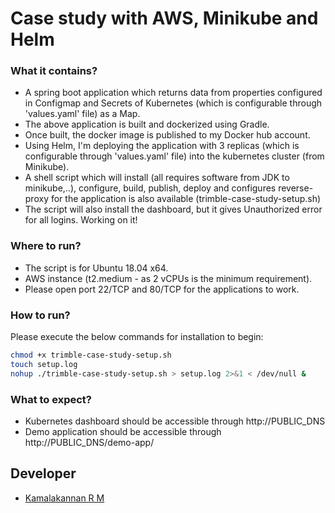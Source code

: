 # Case study with AWS, Minikube and Helm

### What it contains?
- A spring boot application which returns data from properties configured in Configmap and Secrets of Kubernetes (which is configurable through 'values.yaml' file) as a Map.
- The above application is built and dockerized using Gradle.
- Once built, the docker image is published to my Docker hub account.
- Using Helm, I'm deploying the application with 3 replicas (which is configurable through 'values.yaml' file) into the kubernetes cluster (from Minikube).
- A shell script which will install (all requires software from JDK to minikube,..), configure, build, publish, deploy and configures reverse-proxy for the application is also available (trimble-case-study-setup.sh)
- The script will also install the dashboard, but it gives Unauthorized error for all logins. Working on it!

### Where to run?
- The script is for Ubuntu 18.04 x64.
- AWS instance (t2.medium - as 2 vCPUs is the minimum requirement).
- Please open port 22/TCP and 80/TCP for the applications to work.

### How to run?
Please execute the below commands for installation to begin:
```sh
chmod +x trimble-case-study-setup.sh
touch setup.log
nohup ./trimble-case-study-setup.sh > setup.log 2>&1 < /dev/null &
```

### What to expect?
- Kubernetes dashboard should be accessible through http://PUBLIC_DNS
- Demo application should be accessible through http://PUBLIC_DNS/demo-app/

## Developer
- [Kamalakannan R M](mailto:InboxKamalakannan@outlook.com)
